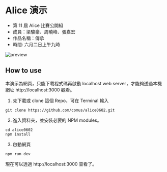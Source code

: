 # Alice 演示

- 第 11 屆 Alice 比賽公開組
- 成員：梁駿豪、周曉峰、張嘉宏
- 作品名稱：傳承
- 時間: 六月二日上午九時

![preview](https://file-mhhdfueear.now.sh/)

## How to use

本演示為網頁，只能下載程式碼再啟動 localhost web server，才能夠透過本機網址 http://localhost:3000 觀看。

1. 先下載或 clone 這個 Repo，可在 Terminal 輸入
```
git clone https://github.com/comus/alice0602.git
```

2. 進入資料夾，並安裝必要的 NPM modules。
```
cd alice0602
npm install
```

3. 啟動網頁
```
npm run dev
```

現在可以透過 http://localhost:3000 查看了。
